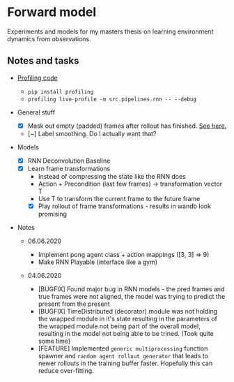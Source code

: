 # Forward model

Experiments and models for my masters thesis on learning environment dynamics from observations.

## Notes and tasks

- [Profiling code](https://toucantoco.com/en/tech-blog/tech/python-performance-optimization)

  - `pip install profiling`
  - `profiling live-profile -m src.pipelines.rnn -- --debug`

- General stuff

  - [x] Mask out empty (padded) frames after rollout has finished. [See here.](https://www.kdnuggets.com/2018/06/taming-lstms-variable-sized-mini-batches-pytorch.html)
  - [~] Label smoothing. Do I actually want that?

- Models

  - [x] RNN Deconvolution Baseline
  - [x] Learn frame transformations
    - Instead of compressing the state like the RNN does
    - Action + Precondition (last few frames) -> transformation vector T
    - Use T to transform the current frame to the future frame
    - [x] Play rollout of frame transformations - results in wandb look promising

- Notes

  - 06.06.2020

    - Implement pong agent class + action mappings ([3, 3] => 9)
    - Make RNN Playable (interface like a gym)

  - 04.06.2020
    - [BUGFIX] Found major bug in RNN models - the pred frames and true frames were not aligned, the model was trying to predict the present from the present
    - [BUGFIX] TimeDistributed (decorator) module was not holding the wrapped module in it's state resulting in the parameters of the wrapped module not being part of the overall model, resulting in the model not being able to be trined. (Took quite some time)
    - [FEATURE] Implemented `generic multiprocessing` function spawner and `random agent rollout generator` that leads to newer rollouts in the training buffer faster. Hopefully this can reduce over-fitting.
